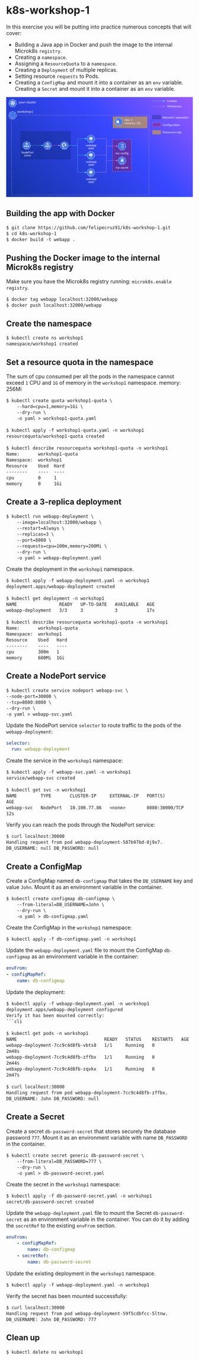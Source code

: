 # k8s-workshop-1

In this exercise you will be putting into practice numerous concepts that will cover:

- Building a Java app in Docker and push the image to the internal Microk8s `registry`.
- Creating a `namespace`.
- Assigning a `ResourceQuota` to a `namespace`.
- Creating a `Deployment` of multiple replicas.
- Setting resource `requests` to Pods.
- Creating a `ConfigMap` and mount it into a container as an `env` variable.
Creating a `Secret` and mount it into a container as an `env` variable.


![Overview](./docs/imgs/Overview.PNG)

## Building the app with Docker

```cli
$ git clone https://github.com/felipecruz91/k8s-workshop-1.git
$ cd k8s-workshop-1
$ docker build -t webapp .
```

## Pushing the Docker image to the internal Microk8s registry

Make sure you have the Microk8s registry running: `microk8s.enable registry`.

```cli
$ docker tag webapp localhost:32000/webapp
$ docker push localhost:32000/webapp
```

## Create the namespace

```cli
$ kubectl create ns workshop1
namespace/workshop1 created
```

## Set a resource quota in the namespace

The sum of cpu consumed per all the pods in the namespace cannot exceed `1` CPU and `1G` of memory in the `workshop1` namespace.
memory: 256Mi 

```cli
$ kubectl create quota workshop1-quota \
    --hard=cpu=1,memory=1Gi \
    --dry-run \
    -o yaml > workshop1-quota.yaml

$ kubectl apply -f workshop1-quota.yaml -n workshop1
resourcequota/workshop1-quota created

$ kubectl describe resourcequota workshop1-quota -n workshop1
Name:       workshop1-quota
Namespace:  workshop1
Resource    Used  Hard
--------    ----  ----
cpu         0     1
memory      0     1Gi
```

## Create a 3-replica deployment

```cli
$ kubectl run webapp-deployment \
    --image=localhost:32000/webapp \
    --restart=Always \
    --replicas=3 \
    --port=8080 \
    --requests=cpu=100m,memory=200Mi \
    --dry-run \
    -o yaml > webapp-deployment.yaml
```
Create the deployment in the `workshop1` namespace.

```cli
$ kubectl apply -f webapp-deployment.yaml -n workshop1
deployment.apps/webapp-deployment created

$ kubectl get deployment -n workshop1
NAME                READY   UP-TO-DATE   AVAILABLE   AGE
webapp-deployment   3/3     3            3           17s

$ kubectl describe resourcequota workshop1-quota -n workshop1
Name:       workshop1-quota
Namespace:  workshop1
Resource    Used   Hard
--------    ----   ----
cpu         300m   1
memory      600Mi  1Gi
```

## Create a NodePort service

```cli
$ kubectl create service nodeport webapp-svc \
--node-port=30000 \
--tcp=8080:8080 \
--dry-run \
-o yaml > webapp-svc.yaml
```
Update the NodePort service `selector` to route traffic to the pods of the `webapp-deployment`:

```yaml
selector:
  run: webapp-deployment
```

Create the service in the `workshop1` namespace:

```cli
$ kubectl apply -f webapp-svc.yaml -n workshop1
service/webapp-svc created

$ kubectl get svc -n workshop1
NAME         TYPE       CLUSTER-IP     EXTERNAL-IP   PORT(S)          AGE
webapp-svc   NodePort   10.100.77.86   <none>        8080:30000/TCP   12s
```

Verify you can reach the pods through the NodePort service:

```cli
$ curl localhost:30000
Handling request from pod webapp-deployment-587b97bd-8j9x7. DB_USERNAME: null DB_PASSWORD: null
```

## Create a ConfigMap

Create a ConfigMap named `db-configmap` that takes the `DB_USERNAME` key and value `John`. Mount it as an environment variable in the container.

```cli
$ kubectl create configmap db-configmap \
    --from-literal=DB_USERNAME=John \
    --dry-run \
    -o yaml > db-configmap.yaml
```

Create the ConfigMap in the `workshop1` namespace:

```cli
$ kubectl apply -f db-configmap.yaml -n workshop1
```

Update the `webapp-deployment.yaml` file to mount the ConfigMap `db-configmap` as an environment variable in the container:

```yaml
envFrom:
- configMapRef:
    name: db-configmap
```

Update the deployment:

```cli
$ kubectl apply -f webapp-deployment.yaml -n workshop1
deployment.apps/webapp-deployment configured
Verify it has been mounted correctly:
```cli

$ kubectl get pods -n workshop1
NAME                                 READY   STATUS    RESTARTS   AGE
webapp-deployment-7cc9c4d8fb-vbts8   1/1     Running   0          2m48s
webapp-deployment-7cc9c4d8fb-zffbx   1/1     Running   0          2m44s
webapp-deployment-7cc9c4d8fb-zqvkx   1/1     Running   0          2m47s

$ curl localhost:30000
Handling request from pod webapp-deployment-7cc9c4d8fb-zffbx. DB_USERNAME: John DB_PASSWORD: null
```

## Create a Secret

Create a secret `db-password-secret` that stores securely the database password `777`. Mount it as an environment variable with name `DB_PASSWORD` in the container.

```cli
$ kubectl create secret generic db-password-secret \
    --from-literal=DB_PASSWORD=777 \
    --dry-run \
    -o yaml > db-password-secret.yaml
```

Create the secret in the `workshop1` namespace:

```cli
$ kubectl apply -f db-password-secret.yaml -n workshop1
secret/db-password-secret created
```

Update the `webapp-deployment.yaml` file to mount the Secret `db-password-secret` as an environment variable in the container. You can do it by adding the `secretRef` to the existing `envFrom` section.

```yaml
envFrom:
    - configMapRef:
        name: db-configmap
    - secretRef:
        name: db-password-secret
```

Update the existing deployment in the `workshop1` namespace.

```cli
$ kubectl apply -f webapp-deployment.yaml -n workshop1
```

Verify the secret has been mounted successfully:

```cli
$ curl localhost:30000
Handling request from pod webapp-deployment-59f5cdbfcc-5ltnw. DB_USERNAME: John DB_PASSWORD: 777
```

## Clean up

```cli
$ kubectl delete ns workshop1
```
